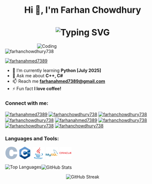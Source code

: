 <!-- ======================= TITLE SECTION ======================= -->
<h1 align="center">Hi 👋, I'm Farhan Chowdhury</h1>

<!-- ======================= ANIMATED TYPING TITLE ======================= -->
<h1 align="center">
  <img src="https://readme-typing-svg.herokuapp.com?font=Fira+Code&size=25&duration=3000&pause=1000&center=true&vCenter=true&width=600&lines=Welcome+to+my+universe!;Undergraduate+CS+Student,+AIUB;Web+Developer;Dot+Net+Developer" alt="Typing SVG" />
</h1>

<!-- ======================= CODING GIF (RIGHT SIDE) ======================= -->
<img align="right" alt="Coding" width="400" src="https://cdn.dribbble.com/users/1162077/screenshots/3848914/programmer.gif">

<!-- ======================= PROFILE VIEWS BADGE ======================= -->
<p align="left">
  <img src="https://komarev.com/ghpvc/?username=farhanchowdhury738&label=Profile%20views&color=0e75b6&style=flat" alt="farhanchowdhury738" />
</p>

<!-- ======================= TWITTER FOLLOW BADGE ======================= -->
<p align="left">
  <a href="https://twitter.com/farhanahmed7389" target="blank">
    <img src="https://img.shields.io/twitter/follow/farhanahmed7389?logo=twitter&style=for-the-badge" alt="farhanahmed7389" />
  </a>
</p>

<!-- ======================= ABOUT ME SECTION ======================= -->
- 🌱 I’m currently learning **Python [July 2025]**  
- 💬 Ask me about **C++, C#**  
- 📫 Reach me **farhanahmed7389@gmail.com**  
- ⚡ Fun fact **I love coffee!**  

<!-- ======================= CONNECT WITH ME SECTION ======================= -->
<h3 align="left">Connect with me:</h3>
<p align="left">
  <a href="https://twitter.com/farhanahmed7389" target="blank"><img align="center" src="https://raw.githubusercontent.com/rahuldkjain/github-profile-readme-generator/master/src/images/icons/Social/twitter.svg" alt="farhanahmed7389" height="30" width="40" /></a>
  <a href="https://linkedin.com/in/farhanchowdhury738" target="blank"><img align="center" src="https://raw.githubusercontent.com/rahuldkjain/github-profile-readme-generator/master/src/images/icons/Social/linked-in-alt.svg" alt="farhanchowdhury738" height="30" width="40" /></a>
  <a href="https://fb.com/farhanchowdhury738" target="blank"><img align="center" src="https://raw.githubusercontent.com/rahuldkjain/github-profile-readme-generator/master/src/images/icons/Social/facebook.svg" alt="farhanchowdhury738" height="30" width="40" /></a>
  <a href="https://instagram.com/farhanchowdhury738" target="blank"><img align="center" src="https://raw.githubusercontent.com/rahuldkjain/github-profile-readme-generator/master/src/images/icons/Social/instagram.svg" alt="farhanchowdhury738" height="30" width="40" /></a>
  <a href="https://www.hackerrank.com/farhanahmed7389" target="blank"><img align="center" src="https://raw.githubusercontent.com/rahuldkjain/github-profile-readme-generator/master/src/images/icons/Social/hackerrank.svg" alt="farhanahmed7389" height="30" width="40" /></a>
  <a href="https://www.leetcode.com/farhanchowdhury738" target="blank"><img align="center" src="https://raw.githubusercontent.com/rahuldkjain/github-profile-readme-generator/master/src/images/icons/Social/leet-code.svg" alt="farhanchowdhury738" height="30" width="40" /></a>
  <a href="https://www.hackerearth.com/farhanchowdhury738" target="blank"><img align="center" src="https://raw.githubusercontent.com/rahuldkjain/github-profile-readme-generator/master/src/images/icons/Social/hackerearth.svg" alt="farhanchowdhury738" height="30" width="40" /></a>
  <a href="https://discord.gg/farhanchowdhury738" target="blank"><img align="center" src="https://raw.githubusercontent.com/rahuldkjain/github-profile-readme-generator/master/src/images/icons/Social/discord.svg" alt="farhanchowdhury738" height="30" width="40" /></a>
</p>

<!-- ======================= LANGUAGES AND TOOLS SECTION ======================= -->
<h3 align="left">Languages and Tools:</h3>
<p align="left">
  <a href="https://www.cprogramming.com/" target="_blank" rel="noreferrer"><img src="https://raw.githubusercontent.com/devicons/devicon/master/icons/c/c-original.svg" alt="c" width="40" height="40"/></a>
  <a href="https://www.w3schools.com/cpp/" target="_blank" rel="noreferrer"><img src="https://raw.githubusercontent.com/devicons/devicon/master/icons/cplusplus/cplusplus-original.svg" alt="cplusplus" width="40" height="40"/></a>
  <a href="https://www.java.com" target="_blank" rel="noreferrer"><img src="https://raw.githubusercontent.com/devicons/devicon/master/icons/java/java-original.svg" alt="java" width="40" height="40"/></a>
  <a href="https://www.mysql.com/" target="_blank" rel="noreferrer"><img src="https://raw.githubusercontent.com/devicons/devicon/master/icons/mysql/mysql-original-wordmark.svg" alt="mysql" width="40" height="40"/></a>
  <a href="https://www.oracle.com/" target="_blank" rel="noreferrer"><img src="https://raw.githubusercontent.com/devicons/devicon/master/icons/oracle/oracle-original.svg" alt="oracle" width="40" height="40"/></a>
</p>

<!-- ======================= TOP LANGS CARD ======================= -->
<p>
  <img align="left" src="https://github-readme-stats.vercel.app/api/top-langs?username=farhanchowdhury738&show_icons=true&locale=en&layout=compact&cache_seconds=14400&v=2" alt="Top Languages" />
</p>

<!-- ======================= GITHUB STATS CARD ======================= -->
<p>
  <img align="center" src="https://github-readme-stats.vercel.app/api?username=farhanchowdhury738&show_icons=true&locale=en&cache_seconds=14400&v=2" alt="GitHub Stats" />
</p>

<!-- ======================= GITHUB STREAK CARD (FIXED) ======================= -->
<p align="center">
  <img src="https://github-readme-streak-stats.herokuapp.com?user=farhanchowdhury738&theme=default&hide_border=false&v=2" alt="GitHub Streak" />
</p>

